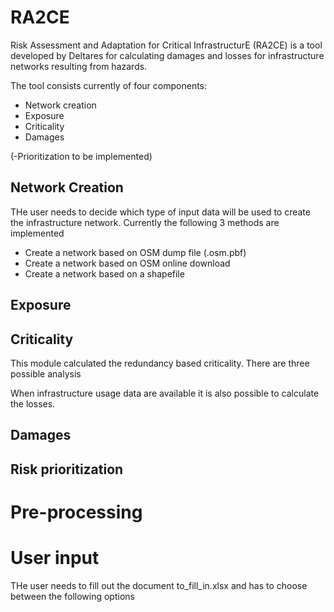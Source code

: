 # RA2CE

Risk Assessment and Adaptation for Critical InfrastructurE (RA2CE) is a tool developed by Deltares for calculating damages and losses for infrastructure networks resulting from hazards.

The tool consists currently of four components:
- Network creation
- Exposure
- Criticality
- Damages

(-Prioritization to be implemented)

## Network Creation
THe user needs to decide which type of input data will be used to create the infrastructure network. Currently the following 3 methods are implemented
- Create a network based on OSM dump file (.osm.pbf)
- Create a network based on OSM online download
- Create a network based on a shapefile

## Exposure

## Criticality
This module calculated the redundancy based criticality. There are three possible analysis

When infrastructure usage data are available it is also possible to calculate the losses.

## Damages


## Risk prioritization

# Pre-processing

# User input
THe user needs to fill out the document to_fill_in.xlsx and has to choose between the following options
